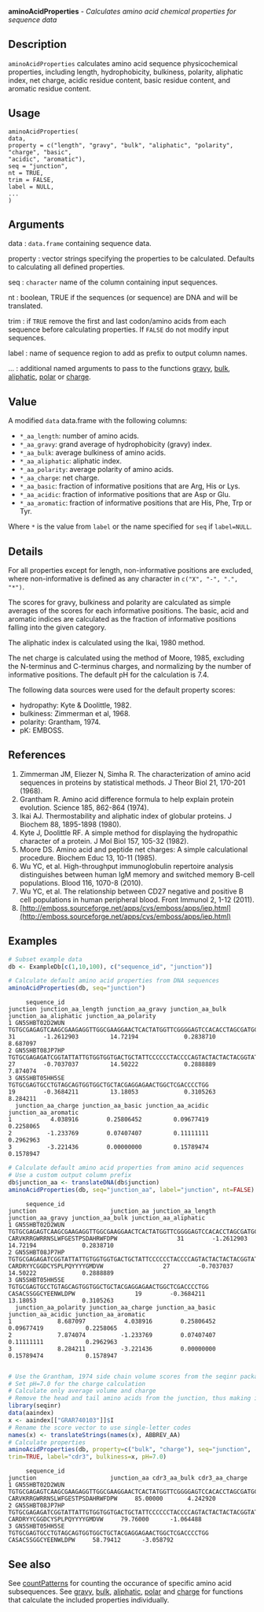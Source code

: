 **aminoAcidProperties** - *Calculates amino acid chemical properties for sequence data*

Description
--------------------

`aminoAcidProperties` calculates amino acid sequence physicochemical properties, including
length, hydrophobicity, bulkiness, polarity, aliphatic index, net charge, acidic residue
content, basic residue content, and aromatic residue content.


Usage
--------------------
```
aminoAcidProperties(
data,
property = c("length", "gravy", "bulk", "aliphatic", "polarity", "charge", "basic",
"acidic", "aromatic"),
seq = "junction",
nt = TRUE,
trim = FALSE,
label = NULL,
...
)
```

Arguments
-------------------

data
:   `data.frame` containing sequence data.

property
:   vector strings specifying the properties to be calculated. Defaults
to calculating all defined properties.

seq
:   `character` name of the column containing input 
sequences.

nt
:   boolean, TRUE if the sequences (or sequence) are DNA and will be translated.

trim
:   if `TRUE` remove the first and last codon/amino acids from each
sequence before calculating properties. If `FALSE` do
not modify input sequences.

label
:   name of sequence region to add as prefix to output column names.

...
:   additional named arguments to pass to the functions 
[gravy](gravy.md), [bulk](bulk.md), [aliphatic](aliphatic.md), [polar](polar.md) or [charge](charge.md).




Value
-------------------

A modified `data` data.frame with the following columns:

+ `*_aa_length`:     number of amino acids.
+ `*_aa_gravy`:      grand average of hydrophobicity (gravy) index.
+ `*_aa_bulk`:       average bulkiness of amino acids.
+ `*_aa_aliphatic`:  aliphatic index.
+ `*_aa_polarity`:   average polarity of amino acids.
+ `*_aa_charge`:     net charge.
+ `*_aa_basic`:      fraction of informative positions that are 
Arg, His or Lys.
+ `*_aa_acidic`:     fraction of informative positions that are 
Asp or Glu.
+ `*_aa_aromatic`:   fraction of informative positions that are 
His, Phe, Trp or Tyr.



Where `*` is the value from `label` or the name specified for 
`seq` if `label=NULL`.


Details
-------------------

For all properties except for length, non-informative positions are excluded, 
where non-informative is defined as any character in `c("X", "-", ".", "*")`.

The scores for gravy, bulkiness and polarity are calculated as simple averages of the 
scores for each informative positions. The basic, acid and aromatic indices are 
calculated as the fraction of informative positions falling into the given category.

The aliphatic index is calculated using the Ikai, 1980 method.

The net charge is calculated using the method of Moore, 1985, excluding the N-terminus and
C-terminus charges, and normalizing by the number of informative positions.  The default 
pH for the calculation is 7.4.

The following data sources were used for the default property scores:

+ hydropathy:  Kyte & Doolittle, 1982.  
+ bulkiness:   Zimmerman et al, 1968. 
+ polarity:    Grantham, 1974.
+ pK:          EMBOSS.



References
-------------------


1. Zimmerman JM, Eliezer N, Simha R. The characterization of amino acid sequences 
in proteins by statistical methods. J Theor Biol 21, 170-201 (1968).
1. Grantham R. Amino acid difference formula to help explain protein evolution. 
Science 185, 862-864 (1974).
1. Ikai AJ. Thermostability and aliphatic index of globular proteins. 
J Biochem 88, 1895-1898 (1980).
1. Kyte J, Doolittle RF. A simple method for displaying the hydropathic character 
of a protein. J Mol Biol 157, 105-32 (1982).
1. Moore DS. Amino acid and peptide net charges: A simple calculational procedure. 
Biochem Educ 13, 10-11 (1985).
1. Wu YC, et al. High-throughput immunoglobulin repertoire analysis distinguishes 
between human IgM memory and switched memory B-cell populations. 
Blood 116, 1070-8 (2010).
1. Wu YC, et al. The relationship between CD27 negative and positive B cell 
populations in human peripheral blood. 
Front Immunol 2, 1-12 (2011).
1. [http://emboss.sourceforge.net/apps/cvs/emboss/apps/iep.html](http://emboss.sourceforge.net/apps/cvs/emboss/apps/iep.html)




Examples
-------------------

```R
# Subset example data
db <- ExampleDb[c(1,10,100), c("sequence_id", "junction")]

# Calculate default amino acid properties from DNA sequences
aminoAcidProperties(db, seq="junction")

```


```
     sequence_id                                                                                      junction junction_aa_length junction_aa_gravy junction_aa_bulk junction_aa_aliphatic junction_aa_polarity
1 GN5SHBT02D2WUN TGTGCGAGAGTCAAGCGAAGAGGTTGGCGAAGGAACTCACTATGGTTCGGGGAGTCCACACCTAGCGATGCCCACCGATGGTTCGACCCCTGG                 31        -1.2612903         14.72194             0.2838710             8.687097
2 GN5SHBT08JP7HP             TGTGCGAGAGATCGGTATTATTGTGGTGGTGACTGCTATTCCCCCCTACCCCAGTACTACTACTACGGTATGGACGTCTGG                 27        -0.7037037         14.50222             0.2888889             7.874074
3 GN5SHBT05HH5SE                                     TGTGCGAGTGCCTGTAGCAGTGGTGGCTGCTACGAGGAGAACTGGCTCGACCCCTGG                 19        -0.3684211         13.18053             0.3105263             8.284211
  junction_aa_charge junction_aa_basic junction_aa_acidic junction_aa_aromatic
1           4.038916        0.25806452         0.09677419            0.2258065
2          -1.233769        0.07407407         0.11111111            0.2962963
3          -3.221436        0.00000000         0.15789474            0.1578947

```


```R
# Calculate default amino acid properties from amino acid sequences
# Use a custom output column prefix
db$junction_aa <- translateDNA(db$junction)
aminoAcidProperties(db, seq="junction_aa", label="junction", nt=FALSE)

```


```
     sequence_id                                                                                      junction                     junction_aa junction_aa_length junction_aa_gravy junction_aa_bulk junction_aa_aliphatic
1 GN5SHBT02D2WUN TGTGCGAGAGTCAAGCGAAGAGGTTGGCGAAGGAACTCACTATGGTTCGGGGAGTCCACACCTAGCGATGCCCACCGATGGTTCGACCCCTGG CARVKRRGWRRNSLWFGESTPSDAHRWFDPW                 31        -1.2612903         14.72194             0.2838710
2 GN5SHBT08JP7HP             TGTGCGAGAGATCGGTATTATTGTGGTGGTGACTGCTATTCCCCCCTACCCCAGTACTACTACTACGGTATGGACGTCTGG     CARDRYYCGGDCYSPLPQYYYYGMDVW                 27        -0.7037037         14.50222             0.2888889
3 GN5SHBT05HH5SE                                     TGTGCGAGTGCCTGTAGCAGTGGTGGCTGCTACGAGGAGAACTGGCTCGACCCCTGG             CASACSSGGCYEENWLDPW                 19        -0.3684211         13.18053             0.3105263
  junction_aa_polarity junction_aa_charge junction_aa_basic junction_aa_acidic junction_aa_aromatic
1             8.687097           4.038916        0.25806452         0.09677419            0.2258065
2             7.874074          -1.233769        0.07407407         0.11111111            0.2962963
3             8.284211          -3.221436        0.00000000         0.15789474            0.1578947

```


```R

# Use the Grantham, 1974 side chain volume scores from the seqinr package
# Set pH=7.0 for the charge calculation
# Calculate only average volume and charge
# Remove the head and tail amino acids from the junction, thus making it the CDR3
library(seqinr)
data(aaindex)
x <- aaindex[["GRAR740103"]]$I
# Rename the score vector to use single-letter codes
names(x) <- translateStrings(names(x), ABBREV_AA)
# Calculate properties
aminoAcidProperties(db, property=c("bulk", "charge"), seq="junction", 
trim=TRUE, label="cdr3", bulkiness=x, pH=7.0)
```


```
     sequence_id                                                                                      junction                     junction_aa cdr3_aa_bulk cdr3_aa_charge
1 GN5SHBT02D2WUN TGTGCGAGAGTCAAGCGAAGAGGTTGGCGAAGGAACTCACTATGGTTCGGGGAGTCCACACCTAGCGATGCCCACCGATGGTTCGACCCCTGG CARVKRRGWRRNSLWFGESTPSDAHRWFDPW     85.00000       4.242920
2 GN5SHBT08JP7HP             TGTGCGAGAGATCGGTATTATTGTGGTGGTGACTGCTATTCCCCCCTACCCCAGTACTACTACTACGGTATGGACGTCTGG     CARDRYYCGGDCYSPLPQYYYYGMDVW     79.76000      -1.064488
3 GN5SHBT05HH5SE                                     TGTGCGAGTGCCTGTAGCAGTGGTGGCTGCTACGAGGAGAACTGGCTCGACCCCTGG             CASACSSGGCYEENWLDPW     58.79412      -3.058792

```



See also
-------------------

See [countPatterns](countPatterns.md) for counting the occurance of specific amino acid subsequences.
See [gravy](gravy.md), [bulk](bulk.md), [aliphatic](aliphatic.md), [polar](polar.md) and [charge](charge.md) for functions 
that calculate the included properties individually.






